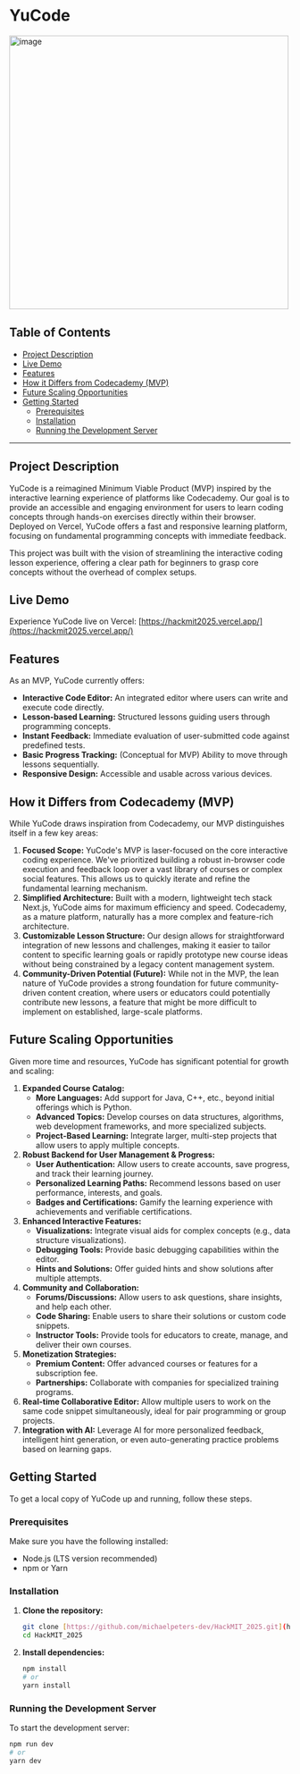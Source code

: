 # YuCode

<img width="500" height="490" alt="image" src="https://github.com/user-attachments/assets/46e7eade-cacf-4601-94c1-02145e7809db" />

## Table of Contents

- [Project Description](#project-description)
- [Live Demo](#live-demo)
- [Features](#features)
- [How it Differs from Codecademy (MVP)](#how-it-differs-from-codecademy-mvp)
- [Future Scaling Opportunities](#future-scaling-opportunities)
- [Getting Started](#getting-started)
  - [Prerequisites](#prerequisites)
  - [Installation](#installation)
  - [Running the Development Server](#running-the-development-server)

---

## Project Description

YuCode is a reimagined Minimum Viable Product (MVP) inspired by the interactive learning experience of platforms like Codecademy. Our goal is to provide an accessible and engaging environment for users to learn coding concepts through hands-on exercises directly within their browser. Deployed on Vercel, YuCode offers a fast and responsive learning platform, focusing on fundamental programming concepts with immediate feedback.

This project was built with the vision of streamlining the interactive coding lesson experience, offering a clear path for beginners to grasp core concepts without the overhead of complex setups.

## Live Demo

Experience YuCode live on Vercel: [https://hackmit2025.vercel.app/](https://hackmit2025.vercel.app/)

## Features

As an MVP, YuCode currently offers:

- **Interactive Code Editor:** An integrated editor where users can write and execute code directly.
- **Lesson-based Learning:** Structured lessons guiding users through programming concepts.
- **Instant Feedback:** Immediate evaluation of user-submitted code against predefined tests.
- **Basic Progress Tracking:** (Conceptual for MVP) Ability to move through lessons sequentially.
- **Responsive Design:** Accessible and usable across various devices.

## How it Differs from Codecademy (MVP)

While YuCode draws inspiration from Codecademy, our MVP distinguishes itself in a few key areas:

1.  **Focused Scope:** YuCode's MVP is laser-focused on the core interactive coding experience. We've prioritized building a robust in-browser code execution and feedback loop over a vast library of courses or complex social features. This allows us to quickly iterate and refine the fundamental learning mechanism.
2.  **Simplified Architecture:** Built with a modern, lightweight tech stack Next.js, YuCode aims for maximum efficiency and speed. Codecademy, as a mature platform, naturally has a more complex and feature-rich architecture.
3.  **Customizable Lesson Structure:** Our design allows for straightforward integration of new lessons and challenges, making it easier to tailor content to specific learning goals or rapidly prototype new course ideas without being constrained by a legacy content management system.
4.  **Community-Driven Potential (Future):** While not in the MVP, the lean nature of YuCode provides a strong foundation for future community-driven content creation, where users or educators could potentially contribute new lessons, a feature that might be more difficult to implement on established, large-scale platforms.

## Future Scaling Opportunities

Given more time and resources, YuCode has significant potential for growth and scaling:

1.  **Expanded Course Catalog:**
    - **More Languages:** Add support for Java, C++, etc., beyond initial offerings which is Python.
    - **Advanced Topics:** Develop courses on data structures, algorithms, web development frameworks, and more specialized subjects.
    - **Project-Based Learning:** Integrate larger, multi-step projects that allow users to apply multiple concepts.
2.  **Robust Backend for User Management & Progress:**
    - **User Authentication:** Allow users to create accounts, save progress, and track their learning journey.
    - **Personalized Learning Paths:** Recommend lessons based on user performance, interests, and goals.
    - **Badges and Certifications:** Gamify the learning experience with achievements and verifiable certifications.
3.  **Enhanced Interactive Features:**
    - **Visualizations:** Integrate visual aids for complex concepts (e.g., data structure visualizations).
    - **Debugging Tools:** Provide basic debugging capabilities within the editor.
    - **Hints and Solutions:** Offer guided hints and show solutions after multiple attempts.
4.  **Community and Collaboration:**
    - **Forums/Discussions:** Allow users to ask questions, share insights, and help each other.
    - **Code Sharing:** Enable users to share their solutions or custom code snippets.
    - **Instructor Tools:** Provide tools for educators to create, manage, and deliver their own courses.
5.  **Monetization Strategies:**
    - **Premium Content:** Offer advanced courses or features for a subscription fee.
    - **Partnerships:** Collaborate with companies for specialized training programs.
6.  **Real-time Collaborative Editor:** Allow multiple users to work on the same code snippet simultaneously, ideal for pair programming or group projects.
7.  **Integration with AI:** Leverage AI for more personalized feedback, intelligent hint generation, or even auto-generating practice problems based on learning gaps.

## Getting Started

To get a local copy of YuCode up and running, follow these steps.

### Prerequisites

Make sure you have the following installed:

- Node.js (LTS version recommended)
- npm or Yarn

### Installation

1.  **Clone the repository:**
    ```bash
    git clone [https://github.com/michaelpeters-dev/HackMIT_2025.git](https://github.com/michaelpeters-dev/HackMIT_2025.git) # Replace with your actual repo URL
    cd HackMIT_2025
    ```
2.  **Install dependencies:**
    ```bash
    npm install
    # or
    yarn install
    ```

### Running the Development Server

To start the development server:

```bash
npm run dev
# or
yarn dev
```
